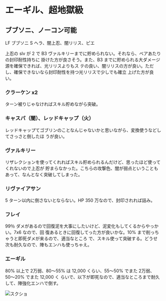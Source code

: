 # エーギル、超地獄級 

## ブブソニ、ノーコン可能

LF ブブソニ
S  ヘラ、闇上忍、闇リリス、ピエ

上忍の slv が 2 で B3 ヴァルキリーまでに貯められない。それなら、ベアあたりの封印耐性持ちに
掛けた方が良さそう。また、B3 までに貯められる大ダメージ源を確保できれば、光リリスよりもス
テの良い、闇リリスの方が良い。ただし、確保できないなら封印耐性を持つ光リリスで少しでも確立
上げた方が良い。

### クラーケン x2

ターン被りじゃなければスキル貯めながら突破。

### キャスパ（闇）、レッドキャップ（火）

レッドキャップてゴブリンのことなんじゃないかと思いながら、変換使うなどしてさっさと倒したほ
うが良い。

### ヴァルキリー

リザレクションを使ってくれればスキル貯められるんだけど、思ったほど使ってくれないので上忍が
貯まらなかった。こちらの攻撃色、闇が弱点ということもあって、なんとなく突破してしまった。

### リヴァイアサン

5 ターン以内に倒さないとならない。HP 350 万なので、封印されれば詰み。

### フレイ

99％ ダメがあるので回復泥を大事にしたいけど、泥変化もしてくるからやっかい。7x6 なので、回
復あるときに回復してった方が良いかな。10% まで削っちゃうと即死ダメが来るので、適当なところ
で、スキル使って突破する。どうせ次も耐久なので、陣もエンハも使っちゃえ。

### エーギル

80% 以上で 2万弱、80〜55% は 12,000 くらい、55〜50% でまた 2万弱、50〜20% でまた 12,000 く
らいで、以下が即死なので、適当なところまで耐久して、陣強化エンハで倒す。

![スクショ](http://i.imgur.com/6ZAI6Sel.jpg )

<!-- vim: set tw=90 filetype=markdown : -->

